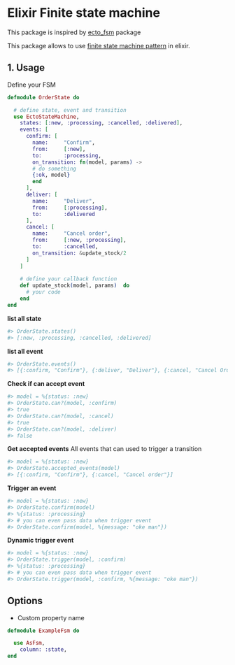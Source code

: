 # Elixir Finite state machine

This package is inspired by [ecto_fsm](https://github.com/bluzky/ecto_fsm) package

This package allows to use [finite state machine pattern](https://en.wikipedia.org/wiki/Finite-state_machine) in elixir. 

## 1. Usage

Define your FSM

``` elixir
defmodule OrderState do

  # define state, event and transition 
  use EctoStateMachine,
    states: [:new, :processing, :cancelled, :delivered],
    events: [
      confirm: [
        name:     "Confirm",
        from:     [:new],
        to:       :processing,
        on_transition: fn(model, params) -> 
        # do something
        {:ok, model}
        end
      ], 
      deliver: [
        name:     "Deliver",
        from:     [:processing],
        to:       :delivered
      ], 
      cancel: [
        name:     "Cancel order",
        from:     [:new, :processing],
        to:       :cancelled,
        on_transition: &update_stock/2
      ]
    ]
    
    # define your callback function
    def update_stock(model, params)  do
      # your code
    end
end

```

**list all state** 
```elixir
#> OrderState.states()
#> [:new, :processing, :cancelled, :delivered]
```

**list all event** 
```elixir
#> OrderState.events()
#> [{:confirm, "Confirm"}, {:deliver, "Deliver"}, {:cancel, "Cancel Order"}]
```

**Check if can accept event**
```elixir
#> model = %{status: :new}
#> OrderState.can?(model, :confirm)
#> true
#> OrderState.can?(model, :cancel)
#> true
#> OrderState.can?(model, :deliver)
#> false
```

**Get accepted events**
All events that can used to trigger a transition

```elixir
#> model = %{status: :new}
#> OrderState.accepted_events(model)
#> [{:confirm, "Confirm"}, {:cancel, "Cancel order"}]
```

**Trigger an event**

```elixir
#> model = %{status: :new}
#> OrderState.confirm(model)
#> %{status: :processing}
#> # you can even pass data when trigger event
#> OrderState.confirm(model, %{message: "oke man"})
```

**Dynamic trigger event**

```elixir
#> model = %{status: :new}
#> OrderState.trigger(model, :confirm)
#> %{status: :processing}
#> # you can even pass data when trigger event
#> OrderState.trigger(model, :confirm, %{message: "oke man"})
```

## Options

- Custom property name
```elixir
defmodule ExampleFsm do

  use AsFsm,
    column: :state,
end
```
